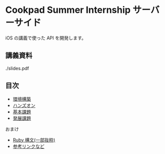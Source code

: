 # Cookpad Summer Internship サーバーサイド

iOS の講義で使った API を開発します。

## 講義資料

./slides.pdf

## 目次

- [環境構築](./01-setup.md)
- [ハンズオン](./02-hands-on.md)
- [基本課題](./03-basic.md)
- [発展課題](./04-advanced.md)

おまけ
- [Ruby 構文(一部抜粋)](./ruby_syntax.md)
- [参考リンクなど](./appendix.md)
